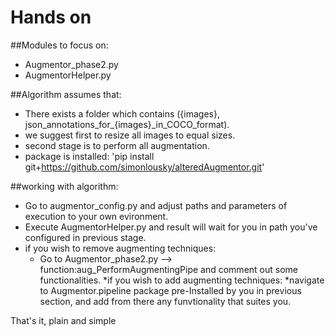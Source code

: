 # Hands on

##Modules to focus on:
* Augmentor_phase2.py
* AugmentorHelper.py

##Algorithm assumes that:
* There exists a folder which contains ({images}, json_annotations_for_{images}_in_COCO_format).
* we suggest first to resize all images to equal sizes.
* second stage is to perform all augmentation.
* package is installed: 'pip install git+https://github.com/simonlousky/alteredAugmentor.git'

##working with algorithm:
* Go to augmentor_config.py and adjust paths and parameters of execution to your own evironment.
* Execute AugmentorHelper.py and result will wait for you in path you've configured in previous stage.
* if you wish to remove augmenting techniques:
    * Go to Augmentor_phase2.py --> function:aug_PerformAugmentingPipe
    and comment out some functionalities.
*if you wish to add augmenting techniques:
    *navigate to Augmentor.pipeline package pre-Installed by you in previous section,
    and add from there any funvtionality that suites you.
    
That's it, plain and simple